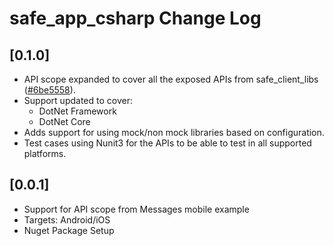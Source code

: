 # safe_app_csharp Change Log

## [0.1.0]
- API scope expanded to cover all the exposed APIs from safe_client_libs ([#6be5558](https://github.com/maidsafe/safe_client_libs/tree/6be5558)).
- Support updated to cover:
  - DotNet Framework
  - DotNet Core
- Adds support for using mock/non mock libraries based on configuration.
- Test cases using Nunit3 for the APIs to be able to test in all supported platforms.

## [0.0.1]
- Support for API scope from Messages mobile example
- Targets: Android/iOS
- Nuget Package Setup